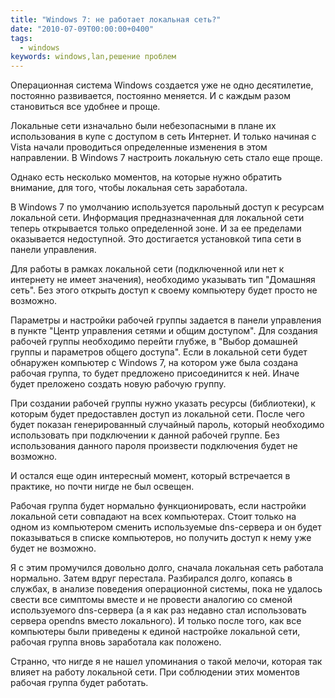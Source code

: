 ```yaml
---
title: "Windows 7: не работает локальная сеть?"
date: "2010-07-09T00:00:00+0400"
tags:
  - windows
keywords: windows,lan,решение проблем
---
```

Операционная система Windows создается уже не одно десятилетие, постоянно развивается, постоянно меняется. И с каждым разом становиться все удобнее и проще.

Локальные сети изначально были небезопасными в плане их использования в купе с доступом в сеть Интернет. И только начиная с Vista начали проводиться определенные изменения в этом направлении. В Windows 7 настроить локальную сеть стало еще проще.

Однако есть несколько моментов, на которые нужно обратить внимание, для того, чтобы локальная сеть заработала.

В Windows 7 по умолчанию используется парольный доступ к ресурсам локальной сети. Информация предназначенная для локальной сети теперь открывается только определенной зоне. И за ее пределами оказывается недоступной. Это достигается установкой типа сети в панели управления.

Для работы в рамках локальной сети (подключенной или нет к интернету не имеет значения), необходимо указывать тип "Домашняя сеть". Без этого открыть доступ к своему компьютеру будет просто не возможно.

Параметры и настройки рабочей группы задается в панели управления в пункте "Центр управления сетями и общим доступом". Для создания рабочей группы необходимо перейти глубже, в "Выбор домашней группы и параметров общего доступа". Если в локальной сети будет обнаружен компьютер с Windows 7, на котором уже была создана рабочая группа, то будет предложено присоединится к ней. Иначе будет преложено создать новую рабочую группу.

При создании рабочей группы нужно указать ресурсы (библиотеки), к которым будет предоставлен доступ из локальной сети. После чего будет показан генерированный случайный пароль, который необходимо использовать при подключении к данной рабочей группе. Без использования данного пароля произвести подключения будет не возможно.

И остался еще один интересный момент, который встречается в практике, но почти нигде не был освещен.

Рабочая группа будет нормально функционировать, если настройки локальной сети совпадают на всех компьютерах. Стоит только на одном из компьютером сменить используемые dns-сервера и он будет показываться в списке компьютеров, но получить доступ к нему уже будет не возможно.

Я с этим промучился довольно долго, сначала локальная сеть работала нормально. Затем вдруг перестала. Разбирался долго, копаясь в службах, в анализе поведения операционной системы, пока не удалось свести все симптомы вместе и не провести аналогию со сменой используемого dns-сервера (а я как раз недавно стал использовать сервера opendns вместо локального). И только после того, как все компьютеры были приведены к единой настройке локальной сети, рабочая группа вновь заработала как положено.

Странно, что нигде я не нашел упоминания о такой мелочи, которая так влияет на работу локальной сети. При соблюдении этих моментов рабочая группа будет работать.
